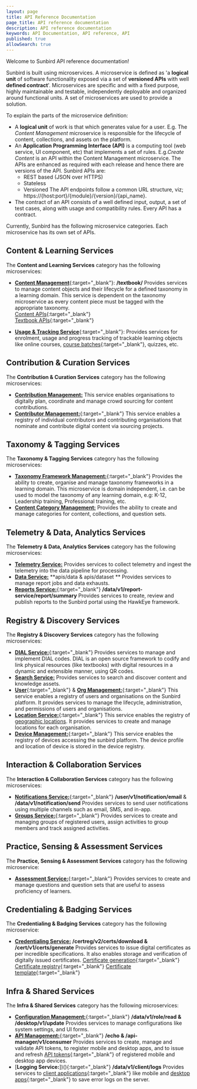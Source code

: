 ```yaml
---
layout: page
title: API Reference Documentation
page_title: API reference documentation
description: API reference documentation
keywords: API Documentation, API reference, API
published: true
allowSearch: true
---
```


Welcome to Sunbird API reference documentation!

Sunbird is built using microservices. 
A microservice is defined as 'a **logical unit** of software functionality exposed via a set of **versioned APIs** with well **defined contract**'. Microservices are specific and with a fixed purpose, highly maintainable and testable, independently deployable and organized around functional units. A set of microservices are used to provide a solution. 

To explain the parts of the microservice definition:
- A **logical unit** of work is that which generates value for a user. E.g. The *Content Management* microservice is responsible for the lifecycle of content, collections, and assets on the platform.
- An **Application Programming Interface (API)** is a computing tool (web service, UI component, etc) that implements a set of rules. E.g.*Create Content* is an API within the Content Management microservice. The APIs are enhanced as required with each release and hence there are versions of the API. Sunbird APIs are:
    - REST based (JSON over HTTPS)
    - Stateless
    - Versioned
    The API endpoints follow a common URL structure, viz; https://{host:port}/{module}/{version}/{api_name}.
 - The contract of an API consists of a well defined input, output, a set of test cases, along with usage and compatibility rules. Every API has a contract.  

Currently, Sunbird has the following microservice categories. Each microservice has its own set of APIs.   

## Content & Learning Services

The **Content and Learning Services** category has the following microservices:

- [**Content Management**](apis/content/){:target="_blank"}: **/textbook/** Provides services to manage content objects and their lifecycle for a defined taxonomy in a learning domain. This service is dependent on the taxonomy microservice as every content piece must be tagged with the appropriate taxonomy.  
        [Content APIs](apis/content/){:target="_blank"}  
        [Textbook APIs](apis/tocapi/){:target="_blank"}  

- [**Usage & Tracking Service**](apis/courseprogressapi/){:target="_blank"}: Provides services for enrolment, usage and progress tracking of trackable learning objects like online courses, [course batches](apis/coursebatchmanapi){:target="_blank"}, quizzes, etc.

## Contribution & Curation Services

The **Contribution & Curation Services** category has the following microservices:

- [**Contribution Management:**](apis/programsapi/) This service enables organisations to digitally plan, coordinate and manage crowd sourcing for content contributions.
- [**Contributor Management:**](apis/opensaber/){:target="_blank"} This service enables a registry of individual contributors and contributing organisations that nominate and contribute digital content via sourcing projects.

## Taxonomy & Tagging Services

The **Taxonomy & Tagging Services** category has the following microservices:

- [**Taxonomy Framework Management:**](apis/framework/){:target="_blank"} Provides the ability to create, organise and manage taxonomy frameworks in a learning domain. This microservice is domain independent, i.e. can be used to model the taxonomy of any learning domain, e.g: K-12, Leadership training, Professional training, etc.
- [**Content Category Management:**](apis/objectapi/) Provides the ability to create and manage categories for content, collections, and question sets.

## Telemetry & Data, Analytics Services

The **Telemetry & Data, Analytics Services** category has the following microservices:

- [**Telemetry Service:**](apis/data/) Provides services to collect telemetry and ingest the telemetry into the data pipeline for processing.
- [**Data Service:**]() **apis/data & apis/dataset ** Provides services to manage report jobs and data exhausts.
- [**Reports Service:**](apis/reports/){:target="_blank"} **/data/v1/report-service/report/summary** Provides services to create, review and publish reports to the Sunbird portal using the HawkEye framework.

## Registry & Discovery Services

The **Registry & Discovery Services** category has the following microservices:

- [**DIAL Service:**](apis/dialapi/){:target="_blank"} Provides services to manage and implement DIAL codes. DIAL is an open source framework to codify and link physical resources (like textbooks) with digital resources in a dynamic and extensible manner, using QR codes.
- [**Search Service:**](apis/searchapi/) Provides services to search and discover content and knowledge assets.
- [**User**](apis/userapi/){:target="_blank"} & [**Org Management:**](apis/orgapi/){:target="_blank"} This service enables a registry of users and organisations on the Sunbird platform. It provides services to manage the lifecycle, administration, and permissions of users and organisations.
- [**Location Service:**](apis/locationapi/){:target="_blank"} This service enables the registry of [geographic locations](apis/geolocationapi/). It provides services to create and manage locations for each organisation.
- [**Device Management:**](apis/deviceapi/){:target="_blank"} This service enables the registry of devices accessing the sunbird platform. The device profile and location of device is stored in the device registry.


## Interaction & Collaboration Services

The **Interaction & Collaboration Services** category has the following microservices:

- [**Notifications Service:**](apis/notificationapi/){:target="_blank"} **/user/v1/notification/email** & **/data/v1/notification/send** Provides services to send user notifications using multiple channels such as email, SMS, and in-app.
- [**Groups Service:**](apis/groupapi/){:target="_blank"} Provides services to create and managing groups of registered users, assign activities to group members and track assigned activities.


## Practice, Sensing & Assessment Services

The **Practice, Sensing & Assessment Services** category has the following microservice:

- [**Assessment Service:**](apis/itemsetapi/){:target="_blank"} Provides services to create and manage questions and question sets that are useful to assess proficiency of learners.  

## Credentialing & Badging Services

The **Credentialing & Badging Services** category has the following microservice:  

- [**Credentialing Service:**]() **/certreg/v2/certs/download & /cert/v1/certs/generate** Provides services to issue digital certificates as per incredible specifications. It also enables storage and verification of digitally issued certificates.
    [Certificate generation](apis/certificate/){:target="_blank"} 
    [Certificate registry](apis/certificateregistry/){:target="_blank"}
    [Certificate template](apis/certificatetemplateapi/){:target="_blank"}

## Infra & Shared Services

The **Infra & Shared Services** category has the following microservices:
    
- [**Configuration Management:**](){:target="_blank"} **/data/v1/role/read & /desktop/v1/update**  Provides services to manage configurations like system settings, and UI forms.
- [**API Management:**](){:target="_blank"} **/echo & /api-manager/v1/consumer** Provides services to create, manage and validate API tokens, to register mobile and desktop apps, and to issue and refresh [API tokens](apis/refreshtokenapi){:target="_blank"} of registered mobile and desktop app devices.
- [**Logging Service:**])(){:target="_blank"} **/data/v1/client/logs** Provides services to [client applications](){:target="_blank"} like mobile and [desktop apps](apis/desktop/){:target="_blank"} to save error logs on the server.

